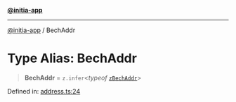 [**@initia-app**](../types.md)

***

[@initia-app](../types.md) / BechAddr

# Type Alias: BechAddr

> **BechAddr** = `z.infer`\<*typeof* [`zBechAddr`](../variables/zBechAddr.md)\>

Defined in: [address.ts:24](https://github.com/hanwong/app-v2/blob/81e68e88090ddc2ab26b9b4b48b4c48725303c75/app/types/address.ts#L24)
